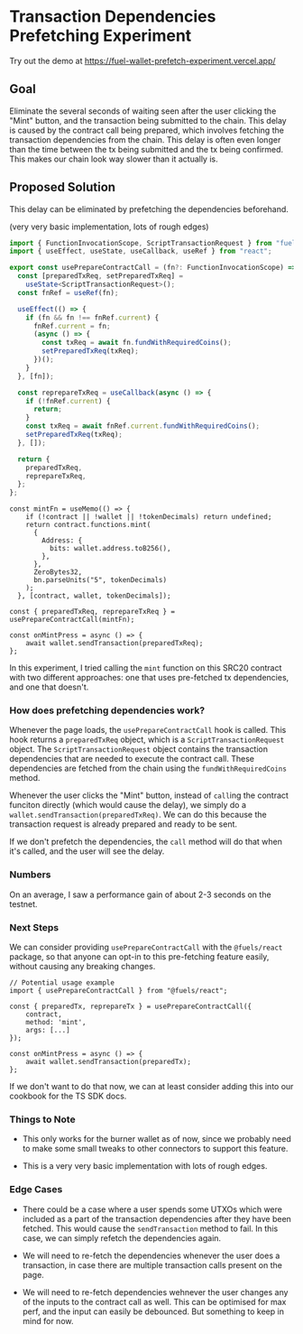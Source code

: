 # Transaction Dependencies Prefetching Experiment

Try out the demo at https://fuel-wallet-prefetch-experiment.vercel.app/

## Goal

Eliminate the several seconds of waiting seen after the user clicking the "Mint" button, and the transaction being submitted to the chain. This delay is caused by the contract call being prepared, which involves fetching the transaction dependencies from the chain. This delay is often even longer than the time between the tx being submitted and the tx being confirmed. This makes our chain look way slower than it actually is.

## Proposed Solution

This delay can be eliminated by prefetching the dependencies beforehand.

(very very basic implementation, lots of rough edges)

```ts
import { FunctionInvocationScope, ScriptTransactionRequest } from "fuels";
import { useEffect, useState, useCallback, useRef } from "react";

export const usePrepareContractCall = (fn?: FunctionInvocationScope) => {
  const [preparedTxReq, setPreparedTxReq] =
    useState<ScriptTransactionRequest>();
  const fnRef = useRef(fn);

  useEffect(() => {
    if (fn && fn !== fnRef.current) {
      fnRef.current = fn;
      (async () => {
        const txReq = await fn.fundWithRequiredCoins();
        setPreparedTxReq(txReq);
      })();
    }
  }, [fn]);

  const reprepareTxReq = useCallback(async () => {
    if (!fnRef.current) {
      return;
    }
    const txReq = await fnRef.current.fundWithRequiredCoins();
    setPreparedTxReq(txReq);
  }, []);

  return {
    preparedTxReq,
    reprepareTxReq,
  };
};
```

```tsx
const mintFn = useMemo(() => {
    if (!contract || !wallet || !tokenDecimals) return undefined;
    return contract.functions.mint(
      {
        Address: {
          bits: wallet.address.toB256(),
        },
      },
      ZeroBytes32,
      bn.parseUnits("5", tokenDecimals)
    );
  }, [contract, wallet, tokenDecimals]);

const { preparedTxReq, reprepareTxReq } = usePrepareContractCall(mintFn);

const onMintPress = async () => {
    await wallet.sendTransaction(preparedTxReq);
};
```


In this experiment, I tried calling the `mint` function on this SRC20 contract with two different approaches: one that uses pre-fetched tx dependencies, and one that doesn't.

### How does prefetching dependencies work?

Whenever the page loads, the `usePrepareContractCall` hook is called. This hook returns a `preparedTxReq` object, which is a `ScriptTransactionRequest` object. The `ScriptTransactionRequest` object contains the transaction dependencies that are needed to execute the contract call. These dependencies are fetched from the chain using the `fundWithRequiredCoins` method.

Whenever the user clicks the "Mint" button, instead of `call`ing the contract funciton directly (which would cause the delay), we simply do a `wallet.sendTransaction(preparedTxReq)`. We can do this because the transaction request is already prepared and ready to be sent.

If we don't prefetch the dependencies, the `call` method will do that when it's called, and the user will see the delay.

### Numbers

On an average, I saw a performance gain of about 2-3 seconds on the testnet.

### Next Steps

We can consider providing `usePrepareContractCall` with the `@fuels/react` package, so that anyone can opt-in to this pre-fetching feature easily, without causing any breaking changes.

```tsx
// Potential usage example
import { usePrepareContractCall } from "@fuels/react";

const { preparedTx, reprepareTx } = usePrepareContractCall({
    contract,
    method: 'mint',
    args: [...]
});

const onMintPress = async () => {
    await wallet.sendTransaction(preparedTx);
};

```

If we don't want to do that now, we can at least consider adding this into our cookbook for the TS SDK docs.

### Things to Note

- This only works for the burner wallet as of now, since we probably need to make some small tweaks to other connectors to support this feature.

- This is a very very basic implementation with lots of rough edges.

### Edge Cases
 
- There could be a case where a user spends some UTXOs which were included as a part of the transaction dependencies after they have been fetched. This would cause the `sendTransaction` method to fail. In this case, we can simply refetch the dependencies again. 

- We will need to re-fetch the dependencies whenever the user does a transaction, in case there are multiple transaction calls present on the page.

- We will need to re-fetch dependencies wehnever the user changes any of the inputs to the contract call as well. This can be optimised for max perf, and the input can easily be debounced. But something to keep in mind for now.
